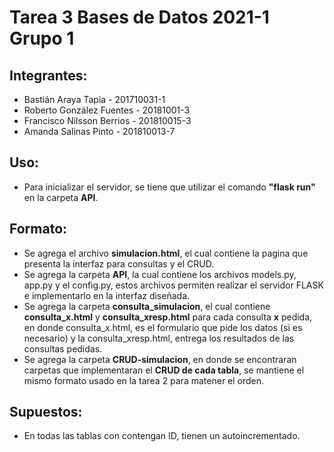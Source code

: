 # Tarea 3 Bases de Datos 2021-1 Grupo 1

## Integrantes:
* Bastián Araya Tapia - 201710031-1
* Roberto González Fuentes - 20181001-3
* Francisco Nilsson Berrios - 201810015-3
* Amanda Salinas Pinto - 201810013-7

## Uso:
* Para inicializar el servidor, se tiene que utilizar el comando **"flask run"** en la carpeta **API**.

## Formato:
* Se agrega el archivo **simulacion.html**, el cual contiene la pagina que presenta la interfaz para consultas y el CRUD.
* Se agrega la carpeta **API**, la cual contiene los archivos models.py, app.py y el config.py, estos archivos permiten realizar el servidor FLASK e implementarlo en la interfaz diseñada.
* Se agrega la carpeta **consulta_simulacion**, el cual contiene **consulta_x.html** y **consulta_xresp.html** para cada consulta **x** pedida, en donde consulta_x.html, es el formulario que pide los datos (si es necesario) y la consulta_xresp.html, entrega los resultados de las consultas pedidas.
* Se agrega la carpeta **CRUD-simulacion**, en donde se encontraran carpetas que implementaran el **CRUD de cada tabla**, se mantiene el mismo formato usado en la tarea 2 para matener el orden.

## Supuestos:
*  En todas las tablas con contengan ID, tienen un autoincrementado.
